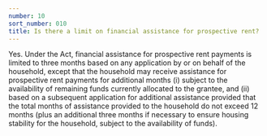```yaml
---
number: 10
sort_number: 010
title: Is there a limit on financial assistance for prospective rent?
---
```


Yes. Under the Act, financial assistance for prospective rent payments is limited to three months based on any application by or on behalf of the household, except that the household may receive assistance for prospective rent payments for additional months (i) subject to the availability of remaining funds currently allocated to the grantee, and (ii) based on a subsequent application for additional assistance provided that the total months of assistance provided to the household do not exceed 12 months (plus an additional three months if necessary to ensure housing stability for the household, subject to the availability of funds).
